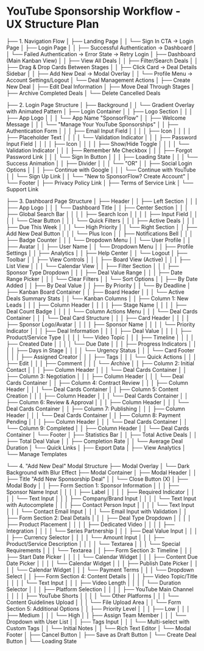 YouTube Sponsorship Workflow - UX Structure Plan
================================================

├── 1. Navigation Flow
│   ├── Landing Page
│   │   └── Sign In CTA → Login Page
│   ├── Login Page
│   │   ├── Successful Authentication → Dashboard
│   │   └── Failed Authentication → Error State → Retry Login
│   ├── Dashboard (Main Kanban View)
│   │   ├── View All Deals
│   │   ├── Filter/Search Deals
│   │   ├── Drag & Drop Cards Between Stages
│   │   ├── Click Card → Deal Details Sidebar
│   │   ├── Add New Deal → Modal Overlay
│   │   └── Profile Menu → Account Settings/Logout
│   └── Deal Management Actions
│       ├── Create New Deal
│       ├── Edit Deal Information
│       ├── Move Deal Through Stages
│       ├── Archive Completed Deals
│       └── Delete Cancelled Deals

├── 2. Login Page Structure
│   ├── Background
│   │   └── Gradient Overlay with Animated Pattern
│   ├── Login Container
│   │   ├── Logo Section
│   │   │   ├── App Logo
│   │   │   └── App Name "SponsorFlow"
│   │   ├── Welcome Message
│   │   │   └── "Manage Your YouTube Sponsorships"
│   │   ├── Authentication Form
│   │   │   ├── Email Input Field
│   │   │   │   ├── Icon
│   │   │   │   ├── Placeholder Text
│   │   │   │   └── Validation Indicator
│   │   │   ├── Password Input Field
│   │   │   │   ├── Icon
│   │   │   │   ├── Show/Hide Toggle
│   │   │   │   └── Validation Indicator
│   │   │   ├── Remember Me Checkbox
│   │   │   ├── Forgot Password Link
│   │   │   └── Sign In Button
│   │   │       ├── Loading State
│   │   │       └── Success Animation
│   │   ├── Divider
│   │   │   └── "OR"
│   │   ├── Social Login Options
│   │   │   ├── Continue with Google
│   │   │   └── Continue with YouTube
│   │   └── Sign Up Link
│   │       └── "New to SponsorFlow? Create Account"
│   └── Footer
│       ├── Privacy Policy Link
│       ├── Terms of Service Link
│       └── Support Link

├── 3. Dashboard Page Structure
│   ├── Header
│   │   ├── Left Section
│   │   │   ├── App Logo
│   │   │   └── Dashboard Title
│   │   ├── Center Section
│   │   │   ├── Global Search Bar
│   │   │   │   ├── Search Icon
│   │   │   │   ├── Input Field
│   │   │   │   └── Clear Button
│   │   │   └── Quick Filters
│   │   │       ├── Active Deals
│   │   │       ├── Due This Week
│   │   │       └── High Priority
│   │   └── Right Section
│   │       ├── Add New Deal Button
│   │       │   └── Plus Icon
│   │       ├── Notifications Bell
│   │       │   ├── Badge Counter
│   │       │   └── Dropdown Menu
│   │       └── User Profile
│   │           ├── Avatar
│   │           ├── User Name
│   │           └── Dropdown Menu
│   │               ├── Profile Settings
│   │               ├── Analytics
│   │               ├── Help Center
│   │               └── Logout
│   ├── Toolbar
│   │   ├── View Controls
│   │   │   ├── Board View (Active)
│   │   │   ├── List View
│   │   │   └── Calendar View
│   │   ├── Filter Section
│   │   │   ├── Sponsor Type Dropdown
│   │   │   ├── Deal Value Range
│   │   │   ├── Date Range Picker
│   │   │   └── Clear Filters
│   │   └── Sort Options
│   │       ├── By Date Added
│   │       ├── By Deal Value
│   │       ├── By Priority
│   │       └── By Deadline
│   ├── Kanban Board Container
│   │   ├── Board Header
│   │   │   └── Active Deals Summary Stats
│   │   └── Kanban Columns
│   │       ├── Column 1: New Leads
│   │       │   ├── Column Header
│   │       │   │   ├── Stage Name
│   │       │   │   ├── Deal Count Badge
│   │       │   │   └── Column Actions Menu
│   │       │   └── Deal Cards Container
│   │       │       └── Deal Card Structure
│   │       │           ├── Card Header
│   │       │           │   ├── Sponsor Logo/Avatar
│   │       │           │   ├── Sponsor Name
│   │       │           │   └── Priority Indicator
│   │       │           ├── Deal Information
│   │       │           │   ├── Deal Value
│   │       │           │   ├── Product/Service Type
│   │       │           │   └── Video Topic
│   │       │           ├── Timeline
│   │       │           │   ├── Created Date
│   │       │           │   └── Due Date
│   │       │           ├── Progress Indicators
│   │       │           │   ├── Days in Stage
│   │       │           │   └── Urgency Status
│   │       │           └── Card Footer
│   │       │               ├── Assigned Creator
│   │       │               ├── Tags
│   │       │               └── Quick Actions
│   │       │                   ├── Edit
│   │       │                   ├── Comment
│   │       │                   └── Archive
│   │       ├── Column 2: Initial Contact
│   │       │   ├── Column Header
│   │       │   └── Deal Cards Container
│   │       ├── Column 3: Negotiation
│   │       │   ├── Column Header
│   │       │   └── Deal Cards Container
│   │       ├── Column 4: Contract Review
│   │       │   ├── Column Header
│   │       │   └── Deal Cards Container
│   │       ├── Column 5: Content Creation
│   │       │   ├── Column Header
│   │       │   └── Deal Cards Container
│   │       ├── Column 6: Review & Approval
│   │       │   ├── Column Header
│   │       │   └── Deal Cards Container
│   │       ├── Column 7: Publishing
│   │       │   ├── Column Header
│   │       │   └── Deal Cards Container
│   │       ├── Column 8: Payment Pending
│   │       │   ├── Column Header
│   │       │   └── Deal Cards Container
│   │       └── Column 9: Completed
│   │           ├── Column Header
│   │           └── Deal Cards Container
│   └── Footer
│       ├── Statistics Bar
│       │   ├── Total Active Deals
│       │   ├── Total Deal Value
│       │   ├── Completion Rate
│       │   └── Average Deal Duration
│       └── Quick Links
│           ├── Export Data
│           ├── View Analytics
│           └── Manage Templates

└── 4. "Add New Deal" Modal Structure
    ├── Modal Overlay
    │   └── Dark Background with Blur Effect
    ├── Modal Container
    │   ├── Modal Header
    │   │   ├── Title "Add New Sponsorship Deal"
    │   │   └── Close Button (X)
    │   ├── Modal Body
    │   │   ├── Form Section 1: Sponsor Information
    │   │   │   ├── Sponsor Name Input
    │   │   │   │   ├── Label
    │   │   │   │   ├── Required Indicator
    │   │   │   │   └── Text Input
    │   │   │   ├── Company/Brand Input
    │   │   │   │   └── Text Input with Autocomplete
    │   │   │   ├── Contact Person Input
    │   │   │   │   └── Text Input
    │   │   │   └── Contact Email Input
    │   │   │       └── Email Input with Validation
    │   │   ├── Form Section 2: Deal Details
    │   │   │   ├── Deal Type Dropdown
    │   │   │   │   ├── Product Placement
    │   │   │   │   ├── Dedicated Video
    │   │   │   │   ├── Integration
    │   │   │   │   └── Series Partnership
    │   │   │   ├── Deal Value Input
    │   │   │   │   ├── Currency Selector
    │   │   │   │   └── Amount Input
    │   │   │   ├── Product/Service Description
    │   │   │   │   └── Textarea
    │   │   │   └── Special Requirements
    │   │   │       └── Textarea
    │   │   ├── Form Section 3: Timeline
    │   │   │   ├── Start Date Picker
    │   │   │   │   └── Calendar Widget
    │   │   │   ├── Content Due Date Picker
    │   │   │   │   └── Calendar Widget
    │   │   │   ├── Publish Date Picker
    │   │   │   │   └── Calendar Widget
    │   │   │   └── Payment Terms
    │   │   │       └── Dropdown Select
    │   │   ├── Form Section 4: Content Details
    │   │   │   ├── Video Topic/Title
    │   │   │   │   └── Text Input
    │   │   │   ├── Video Length
    │   │   │   │   └── Duration Selector
    │   │   │   ├── Platform Selection
    │   │   │   │   ├── YouTube Main Channel
    │   │   │   │   ├── YouTube Shorts
    │   │   │   │   └── Other Platforms
    │   │   │   └── Content Guidelines Upload
    │   │   │       └── File Upload Area
    │   │   └── Form Section 5: Additional Options
    │   │       ├── Priority Level
    │   │       │   ├── Low
    │   │       │   ├── Medium
    │   │       │   └── High
    │   │       ├── Assign Team Member
    │   │       │   └── Dropdown with User List
    │   │       ├── Tags Input
    │   │       │   └── Multi-select with Custom Tags
    │   │       └── Initial Notes
    │   │           └── Rich Text Editor
    │   └── Modal Footer
    │       ├── Cancel Button
    │       ├── Save as Draft Button
    │       └── Create Deal Button
    │           └── Loading State
